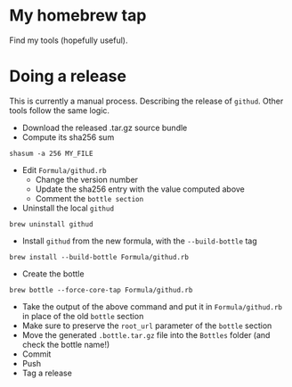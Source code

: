 # My homebrew tap

Find my tools (hopefully useful).

# Doing a release

This is currently a manual process.
Describing the release of `githud`. Other tools follow the same logic.

* Download the released .tar.gz source bundle
* Compute its sha256 sum
```
shasum -a 256 MY_FILE
```
* Edit `Formula/githud.rb`
  * Change the version number
  * Update the sha256 entry with the value computed above
  * Comment the `bottle section`
* Uninstall the local `githud`
```
brew uninstall githud
```
* Install `githud` from the new formula, with the `--build-bottle` tag
```
brew install --build-bottle Formula/githud.rb
```
* Create the bottle
```
brew bottle --force-core-tap Formula/githud.rb
```
* Take the output of the above command and put it in `Formula/githud.rb` in place of the old
  `bottle` section
* Make sure to preserve the `root_url` parameter of the `bottle` section
* Move the generated `.bottle.tar.gz` file into the `Bottles` folder (and check the bottle name!)
* Commit
* Push
* Tag a release
